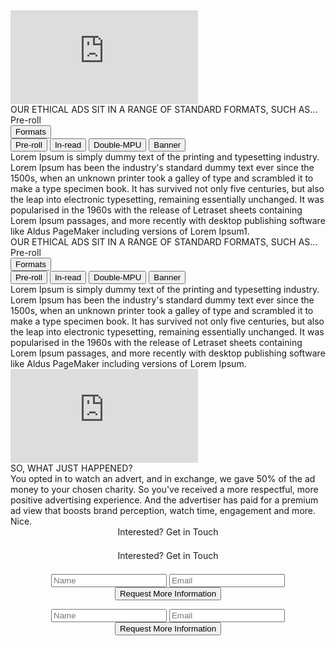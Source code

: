 <div class="container-fluid light-gray-bg">
    <!-- Desktop/Laptop Version of the Ad, and text -->
    <div class="row d-none d-sm-block d-md-block">
        <div class="col-md-12">
            <div class="row">
                <!-- <div class="header-text">OUR ETHICAL ADS SIT IN A RAGE OF STANDARD FORMATS, SUCH AS...</div> -->
                <div id="demo-wrapper">
                    <div class="container">
                        <div class="row">
                            <div class="col">
                                <div id="demo-iframe">
                                    <div id="outer">
                                        <iframe class="image" src="https://codepen.io/simoberny/full/aqjEbz/" frameborder="0"></iframe>
                                    </div>
                                </div>
                            </div>
                            <div class="col">
                                <div id="demo-details">
                                    <div id="demo-text">
                                        OUR ETHICAL ADS SIT IN A RANGE OF STANDARD FORMATS, SUCH AS...
                                    </div> 
                                    <div id="demo-adtype">
                                        Pre-roll
                                    </div>
                                    <div class="dropdown">
                                        <button class="btn btn-secondary dropdown-toggle" type="button" id="dropdownMenuButton" data-toggle="dropdown" aria-haspopup="true" aria-expanded="false">
                                            Formats
                                        </button>
                                        <div class="dropdown-menu" aria-labelledby="dropdownMenuButton">
                                            <!-- <a class="dropdown-item" href="#">Pre-roll</a>
                                            <a class="dropdown-item" href="#">In-read</a>
                                            <a class="dropdown-item" href="#">Double-MPU</a>
                                            <a class="dropdown-item" href="#">Banner</a> -->
                                            <button class="dropdown-item" type="button" onclick="clickedItem(selectedIndex=0)">Pre-roll</button>
                                            <button class="dropdown-item" type="button" onclick="clickedItem(selectedIndex=1)">In-read</button>
                                            <button class="dropdown-item" type="button" onclick="clickedItem(selectedIndex=2)">Double-MPU</button>
                                            <button class="dropdown-item" type="button" onclick="clickedItem(selectedIndex=3)">Banner</button>
                                        </div>
                                    </div>
                                    <div id="demo-description">
                                        Lorem Ipsum is simply dummy text of the printing and typesetting industry. Lorem Ipsum has been the industry's standard dummy text ever since the 1500s, when an unknown printer took a galley of type and scrambled it to make a type specimen book. It has survived not only five centuries, but also the leap into electronic typesetting, remaining essentially unchanged. It was popularised in the 1960s with the release of Letraset sheets containing Lorem Ipsum passages, and more recently with desktop publishing software like Aldus PageMaker including versions of Lorem Ipsum1.
                                    </div>
                                </div>
                            </div>
                        </div>
                    </div> 
                </div>
            </div>
        </div>
    </div>
    <!-- END OF Desktop/Laptop Version of the Ad, and text -->
    <!-- Mobile version of the Ad and text -->
    <div class="row d-block d-sm-none d-md-none">
        <div class="col-md-12">
            <div class="row">
                <div id="demo-mobile-wrapper">
                    <div id="demo-text">
                        OUR ETHICAL ADS SIT IN A RANGE OF STANDARD FORMATS, SUCH AS...
                    </div>                            
                    <div id="demo-details">
                        <div id="demo-mobile-adtype">
                            Pre-roll
                        </div>
                        <div class="dropdown">
                            <button class="btn btn-secondary dropdown-toggle" type="button" id="dropdownMenuButton" data-toggle="dropdown" aria-haspopup="true" aria-expanded="false">
                                Formats
                            </button>
                            <div class="dropdown-menu" aria-labelledby="dropdownMenuButton">
                                <!-- <a class="dropdown-item" href="#">Pre-roll</a>
                                <a class="dropdown-item" href="#">In-read</a>
                                <a class="dropdown-item" href="#">Double-MPU</a>
                                <a class="dropdown-item" href="#">Banner</a> -->
                                <button class="dropdown-item" type="button" onclick="clickedItem(selectedIndex=0,mobile=true)">Pre-roll</button>
                                <button class="dropdown-item" type="button" onclick="clickedItem(selectedIndex=1,mobile=true)">In-read</button>
                                <button class="dropdown-item" type="button" onclick="clickedItem(selectedIndex=2,mobile=true)">Double-MPU</button>
                                <button class="dropdown-item" type="button" onclick="clickedItem(selectedIndex=3,mobile=true)">Banner</button>
                            </div>
                        </div>
                        <div id="demo-mobile-description">
                            Lorem Ipsum is simply dummy text of the printing and typesetting industry. Lorem Ipsum has been the industry's standard dummy text ever since the 1500s, when an unknown printer took a galley of type and scrambled it to make a type specimen book. It has survived not only five centuries, but also the leap into electronic typesetting, remaining essentially unchanged. It was popularised in the 1960s with the release of Letraset sheets containing Lorem Ipsum passages, and more recently with desktop publishing software like Aldus PageMaker including versions of Lorem Ipsum.
                        </div>
                    </div>
                    <div id="demo-iframe">
                        <div id="mobile-outer">
                            <iframe class="image" src="https://codepen.io/simoberny/full/aqjEbz/" frameborder="0"></iframe>
                        </div>
                    </div> 
                </div>
            </div>
        </div>
    </div>
    <!-- END OF Mobile version of the Ad and Text -->
</div>
<div class="container-fluid">
<div class="row appear-after-click">
    <div class="col-md-6 offset-md-3">
        <span  class="gl-font-4 justified font-18px d-none d-sm-block d-md-block">
            SO, WHAT JUST HAPPENED?
            <br>
            You opted in to watch an advert, and in exchange, we gave 50% of the ad money to your chosen charity. So you've received a more respectful, more positive advertising experience. And the advertiser has paid for a premium ad view that boosts brand perception, watch time, engagement and more.
            <br>
            Nice.
        </span>
    </div>
</div>
</div>
<!-- Only Desktops/Laptops See this Row -->
<div class="container-fluid">
<div class="row d-none d-sm-block d-md-block">
    <div class="col-md-12 fit-width">
            <div class="col-md-8 offset-md-2">
                <center>
                    <span class="gl-font-1 gl-page-header-text">
                        Interested? Get in Touch
                    </span>
                </center>
            </div>
    </div>
</div>
</div>
<!-- End of the Desktops/Laptops Exclusive Row -->
<!-- Only Mobile Devices See This Row -->
<div class="container-fluid">
<div class="row d-block d-sm-none d-md-none">
    <div class="col-md-12 fit-width">
        <div class="col-md-8 offset-md-2">
            <!-- Cheap Vertical Space -->
            <div style="height:1.5em;">
            </div>
            <!-- End of Cheap Vertical Space -->
            <center>
                <span class="gl-font-1 gl-page-header-text-mobile-lesser">
                    Interested? Get in Touch
                </span>
            </center>
        </div>
    </div>
</div>
</div>
<!-- End of Exclusive Mobile Devices Row -->
<div class="container-fluid">
<div class="row">
    <div class="col-md-12">
        <!-- Desktop/Laptop Exclusive Form -->
        <div class="col-md-8 offset-md-2 d-none d-sm-block d-md-block">
            <div class="col-md-12">
                <!-- Cheap Vertical Space -->
                <div style="height:1.5em;">
                </div>
                <!-- End of Cheap Vertical Space -->
                <center>
                    <form id="contactform" action="https://formspree.io/xowwlvjx" method="POST">
                        <input type="text" name="_gotcha" style="display: none"> 
                        <input type="name" class="gl-input-field" name="namefield" placeholder="Name">
                        <input type="email" class="gl-input-field" name="email" placeholder="Email">
                        <input type="hidden" name="_next" value="https://www.good-loop.com/success" />
                        <button class="gl-button-link-desktop" id="sendMessage">Request More Information</button>
                    </form>
                </center>
            </div>
        </div>
        <!-- End of Desktop/Laptop Exclusive Form -->
        <!-- Mobile Devices Exclusive Form -->
        <div class="col-md-6 offset-md-3 d-block d-sm-none d-md-none">
            <center>
                <form id="contactform" action="https://formspree.io/xowwlvjx" method="POST">
                    <input type="text" name="_gotcha" style="display: none">
                    <input type="name" class="gl-input-field-mobile" name="namefield" placeholder="Name">
                    <input type="email" class="gl-input-field-mobile" name="email" placeholder="Email">
                    <input type="hidden" name="_next" value="https://www.good-loop.com/success" />
                    <button class="gl-button-link-mobile" id="sendMessage">Request More Information</button>
                </form>
            </center>
            <!-- Cheap Vertical Space -->
            <div style="height:3em;">
            </div>
            <!-- End of Cheap Vertical Space -->
        </div>
        <!-- End of Mobile Devices Exclusive Form -->
    </div>
</div>
</div>
